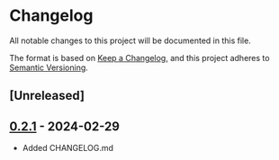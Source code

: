 # Changelog
All notable changes to this project will be documented in this file.

The format is based on [Keep a Changelog](https://keepachangelog.com/en/1.0.0/),
and this project adheres to [Semantic Versioning](https://semver.org/spec/v2.0.0.html).

## [Unreleased]

## [0.2.1](https://github.com/wravery/mapi-rs/compare/outlook-mapi-stub-v0.2.0...outlook-mapi-stub-v0.2.1) - 2024-02-29
- Added CHANGELOG.md
